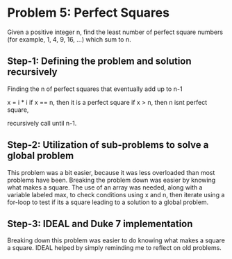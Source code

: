# Problem 5: Perfect Squares
Given a positive integer n, find the least number of perfect square numbers (for example, 1, 4, 9, 16, ...) which sum to n.

## Step-1: Defining the problem and solution recursively
Finding the n of perfect squares that eventually add up to n-1

x = i * i 
if x == n, then it is a perfect square
if x > n, then n isnt perfect square, 

recursively call until n-1.

## Step-2: Utilization of sub-problems to solve a global problem
This problem was a bit easier, because it was less overloaded than most problems have been. Breaking the problem down was easier by knowing what makes a square. The use of an array was needed, along with a variable labeled max, to check conditions using x and n, then iterate using a for-loop to test if its a square leading to a solution to a global problem. 

## Step-3: IDEAL and Duke 7 implementation 
Breaking down this problem was easier to do knowing what makes a square a square. IDEAL helped by simply reminding me to reflect on old problems. 

